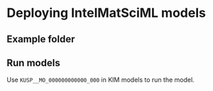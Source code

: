 # Deploying IntelMatSciML models
## Example folder


## Run models
 Use `KUSP__MO_000000000000_000` in KIM models to run the model.